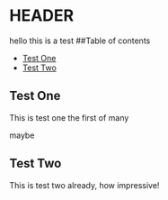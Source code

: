 # HEADER
hello this is a test
##Table of contents
* [Test One](#test-one)
* [Test Two](#test-two)

## Test One
This is test one the first of many




maybe












































## Test Two
This is test two already, how impressive!
